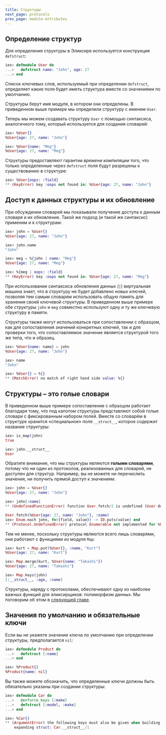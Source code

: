 ```yaml
---
title: Структуры
next_page: protocols
prev_page: module-attributes
---
```


## Определение структур

Для определения структуры в Эликсире используется  конструкция `defstruct`:

```elixir
iex> defmodule User do
...>   defstruct name: "John", age: 27
...> end
```

Список ключевых слов, используемый при определении `defstruct`, определяет какие поля будет иметь структура вместе со значениями по умолчанию.

Структуры берут имя модуля, в котором они определены. В приведенном выше примере мы определили структуру с именем `User`.

Теперь мы можем создавать структуру `User` с помощью синтаксиса, аналогичного тому, который используется для создания словарей:

```elixir
iex> %User{}
%User{age: 27, name: "John"}

iex> %User{name: "Meg"}
%User{age: 27, name: "Meg"}
```

Структуры предоставляют гарантии *времени компиляции* того, что только определенные через `defstruct` поля будут разрешены к существованию в структуре:

```elixir
iex> %User{oops: :field}
** (KeyError) key :oops not found in: %User{age: 27, name: "John"}
```
## Доступ к данных структуры и их обновление

При обсуждении словарей мы показывали получение доступа к данным словаря и их обновление. Такой же подход (и такой же синтаксис) применим и к структурам:

```elixir
iex> john = %User{}
%User{age: 27, name: "John"}

iex> john.name
"John"

iex> meg = %{john | name: "Meg"}
%User{age: 27, name: "Meg"}

iex> %{meg | oops: :field}
** (KeyError) key :oops not found in: %User{age: 27, name: "Meg"}
```
При использовании синтаксиса обновления данных (`|`) виртуальная машина знает, что в структуру не будет добавлено новых ключей, позволяя тем самым словарям использовать общую память для хранения своей ключевой структуры. В приведенном выше примере обе структуры `john` и `meg` совместно используют одну и ту же ключевую структуру в памяти.

Структуры также могут использоваться при сопоставлении с образцом, как для сопоставления значений конкретных ключей, так и для проверки того, что сопоставляемое значение является структурой того же типа, что и образец.

```elixir
iex> %User{name: name} = john
%User{age: 27, name: "John"}

iex> name
"John"

iex> %User{} = %{}
** (MatchError) no match of right hand side value: %{}
```

## Структуры – это голые словари

В приведенном выше примере сопоставление c образцом работает благодаря тому, что под капотом структуры представляют собой голые словари с фиксированным набором полей. Вместе со словарём в структуре хранится «специальное» поле `__struct__`, которое содержит название структуры:

```elixir
iex> is_map(john)
true

iex> john.__struct__
User
```
Обратите внимание, что мы структуры являются **голыми словарями**, потому что ни один из протоколов, реализованных для словарей, не доступен для структур. Например, вы не можете ни перечислить значения, ни получить прямой доступ к значениям:

```elixir
iex> john = %User{}
%User{age: 27, name: "John"}

iex> john[:name]
** (UndefinedFunctionError) function User.fetch/2 is undefined (User does not implement the Access behaviour)

User.fetch(%User{age: 27, name: "John"}, :name)
iex> Enum.each john, fn({field, value}) -> IO.puts(value) end
** (Protocol.UndefinedError) protocol Enumerable not implemented for %User{age: 27, name: "John"}
```

Тем не менее, поскольку структуры являются всего лишь словарями, они работают с функциями из модуля `Map`:

```elixir
iex> kurt = Map.put(%User{}, :name, "Kurt")
%User{age: 27, name: "Kurt"}

iex> Map.merge(kurt, %User{name: "Takashi"})
%User{age: 27, name: "Takashi"}

iex> Map.keys(john)
[:__struct__, :age, :name]
```

Структуры, наряду с протоколами, обеспечивают одну из наиболее важных функций для эликсирщиков: полиморфизм данных. Мы поговорим об этом в [следующей главе](/docs/protocols.html).

## Значения по умолчанию и обязательные ключи

Если вы не укажете значение ключа по умолчанию при определении структуры, предполагается `nil`:

```elixir
iex> defmodule Product do
...>   defstruct [:name]
...> end

iex> %Product{}
%Product{name: nil}
```

Вы также можете обозначить, что определенные ключи должны быть обязательно указаны при создании структуры:

```elixir
iex> defmodule Car do
...>   @enforce_keys [:make]
...>   defstruct [:model, :make]
...> end

iex> %Car{}
** (ArgumentError) the following keys must also be given when building struct Car: [:make]
    expanding struct: Car.__struct__/1
```

